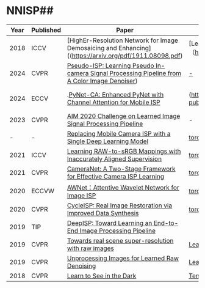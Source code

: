 # NNISP## 



| Year | Published | Paper                                                                 | Code / Project       | Keywords              |
|------|-----------|----------------------------------------------------------------------|----------------------|-----------------------|
| 2018 | ICCV      | [HighEr-Resolution Network for Image Demosaicing and Enhancing]((https://arxiv.org/pdf/1911.08098.pdf) |  [Learn to See in the Dark]（https://github.com/MKFMIKU/RAW2RGBNet）      | U_net        |
| 2024 | CVPR      | [Pseudo-ISP: Learning Pseudo In-camera Signal Processing Pipeline from A Color Image Denoiser](https://arxiv.org/pdf/2103.10234v1.pdf))   | [-](https://github.com/happycaoyue/Pseudo-ISP)                    | Diffusion Model       |
| 2024 | ECCV      | .[PyNet-CA: Enhanced PyNet with Channel Attention for Mobile ISP](https://link.springer.com/chapter/10.1007/978-3-030-67070-2_12) | (https://github.com/egyptdj/skyb-aim2020-public)                | Selective alignment fusion |
| 2023 | CVPR      | [AIM 2020 Challenge on Learned Image Signal Processing Pipeline](https://arxiv.org/pdf/2011.04994.pdf) | -                    | AWNet |
|-  |    -   | [Replacing Mobile Camera ISP with a Single Deep Learning Model](https://arxiv.org/pdf/2002.05509.pdf)      | [torch](https://github.com/aiff22/PyNET-PyTorch)              | PyNet       |
| 2021 | ICCV     | [Learning RAW-to-sRGB Mappings with Inaccurately Aligned Supervision](https://arxiv.org/pdf/2108.08119v1)       | [torch](https://github.com/swz30/CycleISP)                    | Transformer-based     |
| 2021 | CVPR      | [CameraNet: A Two-Stage Framework for Effective Camera ISP Learning](https://arxiv.org/pdf/1908.01481)|[torch](https://github.com/swz30/CycleISP)                    | -     |
| 2020 | ECCVW      | [AWNet：Attentive Wavelet Network for Image ISP](https://arxiv.org/pdf/2008.09228.pdf) | [torch](https://github.com/Charlie0215/AWNet-Attentive-Wavelet-Network-for-Image-ISP) | AWNet       |
| 2020 | CVPR      | [CycleISP: Real Image Restoration via Improved Data Synthesis](https://arxiv.org/pdf/2003.07761.pdf)         | [torch](https://github.com/swz30/CycleISP)                    | -     |
| 2019 | TIP      | [DeepISP: Toward Learning an End-to-End Image Processing Pipeline](https://arxiv.org/pdf/1801.06724v2) |         | U_net        |
| 2019 | CVPR      | [Towards real scene super-resolution with raw images](https://arxiv.org/pdf/1805.01934.pdf) |  [Learn to See in the Dark]([https://arxiv.org/pdf/1805.01934.pdf](https://github.com/cchen156/Learning-to-See-in-the-Dark))        | U_net        |
| 2019 | CVPR      | [Unprocessing Images for Learned Raw Denoising](https://arxiv.org/pdf/1805.01934.pdf) |  [Learn to See in the Dark]([https://arxiv.org/pdf/1805.01934.pdf](https://github.com/cchen156/Learning-to-See-in-the-Dark))        | U_net        |
| 2018 | CVPR      | [Learn to See in the Dark](https://arxiv.org/pdf/1805.01934.pdf) |  [Tensorflow](https://github.com/cchen156/Learning-to-See-in-the-Dark)        | U_net        |
